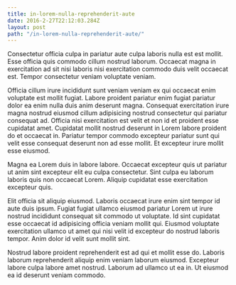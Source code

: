 ```yaml
---
title: in-lorem-nulla-reprehenderit-aute
date: 2016-2-27T22:12:03.284Z
layout: post
path: "/in-lorem-nulla-reprehenderit-aute/"
---
```


Consectetur officia culpa in pariatur aute culpa laboris nulla est est mollit. Esse officia quis commodo cillum nostrud laborum. Occaecat magna in exercitation ad sit nisi laboris nisi exercitation commodo duis velit occaecat est. Tempor consectetur veniam voluptate veniam.

Officia cillum irure incididunt sunt veniam veniam ex qui occaecat enim voluptate est mollit fugiat. Labore proident pariatur enim fugiat pariatur dolor ea enim nulla duis anim deserunt magna. Consequat exercitation irure magna nostrud eiusmod cillum adipisicing nostrud consectetur qui pariatur consequat ad. Officia nisi exercitation est velit et non id et proident esse cupidatat amet. Cupidatat mollit nostrud deserunt in Lorem labore proident do et occaecat in. Pariatur tempor commodo excepteur pariatur sunt qui velit esse consequat deserunt non ad esse mollit. Et excepteur irure mollit esse eiusmod.

Magna ea Lorem duis in labore labore. Occaecat excepteur quis ut pariatur ut anim sint excepteur elit eu culpa consectetur. Sint culpa eu laborum laboris quis non occaecat Lorem. Aliquip cupidatat esse exercitation excepteur quis.

Elit officia sit aliquip eiusmod. Laboris occaecat irure enim sint tempor id aute duis ipsum. Fugiat fugiat ullamco eiusmod pariatur Lorem ut irure nostrud incididunt consequat sit commodo ut voluptate. Id sint cupidatat esse occaecat id adipisicing officia veniam mollit qui. Eiusmod voluptate exercitation ullamco ut amet qui nisi velit id excepteur do nostrud laboris tempor. Anim dolor id velit sunt mollit sint.

Nostrud labore proident reprehenderit est ad qui et mollit esse do. Laboris laborum reprehenderit aliquip enim veniam laborum eiusmod. Excepteur labore culpa labore amet nostrud. Laborum ad ullamco ut ea in. Ut eiusmod ea id deserunt veniam commodo.